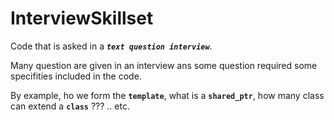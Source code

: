 # InterviewSkillset

Code that is asked in a **_`text question interview`_**.

Many question are given in an interview ans some question required some specifities included in the code.

By example, ho we form the **`template`**, what is a **`shared_ptr`**, how many class can extend a **`class`** ??? .. etc.
